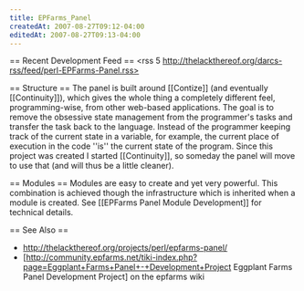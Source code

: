 ```yaml
---
title: EPFarms_Panel
createdAt: 2007-08-27T09:12-04:00
editedAt: 2007-08-27T09:13-04:00
---
```


== Recent Development Feed ==
<rss 5 http://thelackthereof.org/darcs-rss/feed/perl-EPFarms-Panel.rss>

== Structure ==
The panel is built around [[Contize]] (and eventually [[Continuity]]), which gives the whole thing a completely different feel, programming-wise, from other web-based applications. The goal is to remove the obsessive state management from the programmer's tasks and transfer the task back to the language. Instead of the programmer keeping track of the current state in a variable, for example, the current place of execution in the code ''is'' the current state of the program. Since this project was created I started [[Continuity]], so someday the panel will move to use that (and will thus be a little cleaner).

== Modules ==
Modules are easy to create and yet very powerful. This combination is achieved though the infrastructure which is inherited when a module is created. See [[EPFarms Panel Module Development]] for technical details.

== See Also ==
* http://thelackthereof.org/projects/perl/epfarms-panel/
* [http://community.epfarms.net/tiki-index.php?page=Eggplant+Farms+Panel+-+Development+Project Eggplant Farms Panel Development Project] on the epfarms wiki

